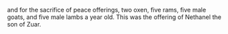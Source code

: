 and for the sacrifice of peace offerings, two oxen, five rams, five male goats, and five male lambs a year old. This was the offering of Nethanel the son of Zuar.
